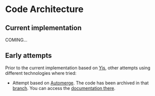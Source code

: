 # Code Architecture

## Current implementation

COMING...

## Early attempts

Prior to the current implementation based on [Yjs](https://docs.yjs.dev/), other attempts using
different technologies where tried:

- Attempt based on [Automerge](https://automerge.org/). The code has been archived in that [branch](https://github.com/jupyterlab/jupyter_collaboration/tree/automerge). You can
  access the [documentation there](https://jupyterlab-realtime-collaboration.readthedocs.io/en/automerge/).
